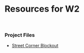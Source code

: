 # Resources for W2

<p>&nbsp;</p>
<h3>Project Files</h3>
<ul>
<li><a class="instructure_file_link inline_disabled" href="https://www.dropbox.com/s/6gvgdokpvxu8pzg/StreetCornerBlockout.fbx?dl=0" target="_blank">Street Corner Blockout</a></li>
</ul>
<p>&nbsp;</p>